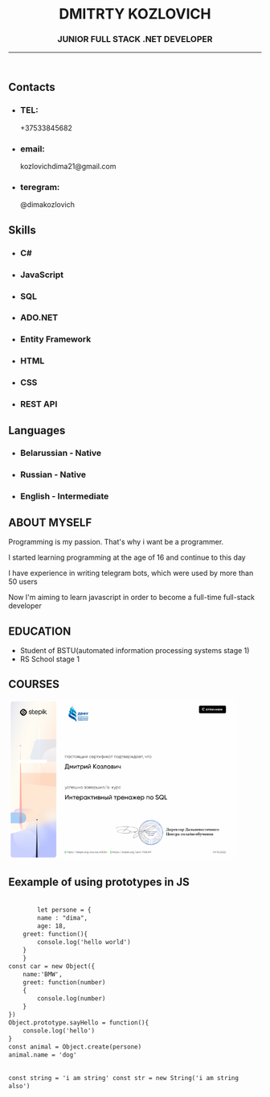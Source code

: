 
<html>
<head>

</head>
<body>
  <div class = "centrain">
   <div class="left-column">
   <header>
    
   <h1>DMITRTY KOZLOVICH</h1>
   <h3>JUNIOR FULL STACK .NET DEVELOPER</h3>
    <hr>
   </header>
  <div class="block-list">
  <h2>Contacts</h2>
   <ul>
   <li><h3>TEL:</h3> +37533845682</li>
   <li><h3>email:</h3> kozlovichdima21@gmail.com</li>
   <li><h3>teregram:</h3>@dimakozlovich</li>
   </ul>
  </div>
  <div class="block-list">
  <h2>Skills</h2>
   <ul>
   <li><h3>C#</h3></li>
   <li><h3>JavaScript</h3></li>
   <li><h3>SQL</h3></li>
   <li><h3>ADO.NET</h3></li>
   <li><h3>Entity Framework</h3></li>
   <li><h3>HTML</h3></li>
   <li><h3>CSS</h3></li>
   <li><h3>REST API</h3></li>
   </ul>
  </div>
  <div class="block-list">
  <h2>Languages</h2>
   <ul>
    <li><h3>Belarussian - Native</h3></li>
    <li><h3>Russian - Native</h3></li>
    <li><h3>English - Intermediate</h3></li>
   </ul>
  </div>
  </div>


  <div class="right-column">
    <div class="information-about-me">
     <h2>ABOUT MYSELF</h2>
     <p>Programming is my passion. That's why i want be a programmer.</p>
  <p>I started learning programming at the age of 16 and continue to this day </p>
  <p>I have experience in writing telegram bots, which were used by more than 50 users</p>
  <p>Now I'm aiming to learn javascript in order to become a full-time full-stack developer</p>
    </div>
     <div class="information-about-me">
     <h2>EDUCATION</h2>
     <ul>
     <li>Student of BSTU(automated information processing systems stage 1)</li>
     <li>RS School stage 1</li>
     </ul>
    </div>
    <div class="information-about-me" id="colorback-sertificate">
     <h2>COURSES</h2>
     <img src="sertificate.png" alt="sertificate" width="450">
    </div>
    <div class="information-about-me">
    <h2>Eexample of using prototypes in JS</h2>
    <pre>
    <code>
        let persone = {
        name : "dima",
        age: 18,
    greet: function(){
        console.log('hello world')
    }
    }
const car = new Object({
    name:'BMW',
    greet: function(number)
    {
        console.log(number)
    }
})
Object.prototype.sayHello = function(){
    console.log('hello')
}
const animal = Object.create(persone)
animal.name = 'dog'

const string = 'i am string'
const str = new String('i am string also')
    </code>
    </pre>
    </div>
  </div>
  </div>
</body>
</html>
